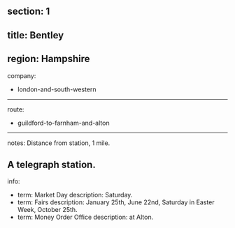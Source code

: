 section: 1
----
title: Bentley
----
region: Hampshire
----
company:
- london-and-south-western
----
route:
- guildford-to-farnham-and-alton
----
notes: Distance from station, 1 mile.

A telegraph station.
----
info:
- term: Market Day
  description: Saturday.
- term: Fairs
  description: January 25th, June 22nd, Saturday in Easter Week, October 25th.
- term: Money Order Office
  description: at Alton.
